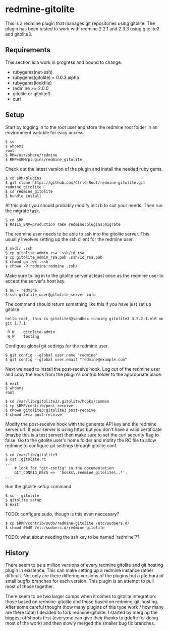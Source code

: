 redmine-gitolite
================

This is a redmine plugin that manages git repositories using gitolite. The
plugin has been tested to work with redmine 2.2.1 and 2.3.3 using gitolite2 and
gitolite3.

Requirements
------------

This section is a work in progress and bound to change.

 * rubygems(net-ssh)
 * rubygems(gitolite) = 0.0.3.alpha
 * rubygems(lockfile)
 * redmine >= 2.0.0
 * gitolite or gitolite3
 * curl

Setup
-----

Start by logging in to the root user and store the redmine root folder in an
environment variable for eacy access.

    $ su
    $ whoami
    root
    $ RM=/usr/share/redmine
    $ RMP=$RM/plugins/redmine_gitolite

Check out the latest version of the plugin and install the needed ruby gems.

    $ cd $RM/plugins
    $ git clone https://github.com/CtrlC-Root/redmine-gitolite.git redmine_gitolite
    $ cd redmine_gitolite
    $ bundle install

At this point you should probably modify init.rb to suit your needs. Then run
the migrate task.

    $ cd $RM
    $ RAILS_ENV=production rake redmine:plugins:migrate

The redmine user needs to be able to ssh into the gitolite server. This usually
involves setting up the ssh client for the redmine user.

    $ mkdir .ssh
    $ cp gitolite_admin_rsa .ssh/id_rsa
    $ cp gitolite_admin_rsa.pub .ssh/id_rsa.pub
    $ chmod go-rwx .ssh
    $ chown -R redmine:redmine .ssh/

Make sure to log in to the gitolite server at least once as the redmine user to
accept the server's host key.

    $ su - redmine
    $ ssh gitolite_user@gitolite_server info

The command should return something like this if you have just set up gitolite.

    hello root, this is gitolite3@sandbox running gitolite3 3.5.2-1.el6 on git 1.7.1

     R W    gitolite-admin
     R W    testing

Configure global git settings for the redmine user.

    $ git config --global user.name "redmine"
    $ git config --global user.email "redmine@example.com"

Next we need to install the post-receive hook. Log out of the redmine user and
copy the hook from the plugin's contrib folder to the appropriate place.

    $ exit
    $ whoami
    root

    $ cd /var/lib/gitolite3/.gitolite/hooks/common
    $ cp $RMP/contrib/post-receive .
    $ chown gitolite3:gitolite3 post-receive
    $ chmod a+rx post-receive

Modify the post-receive hook with the generate API key and the redmine server
url. If your server is using https but you don't have a valid certificate
(maybe this is a test server) then make sure to set the curl security flag to
false. Go to the gitolite user's home folder and mofity the RC file to allow
redmine to configure git settings through gitolite.conf.

    $ cd /var/lib/gitolite3
    $ cat .gitolite.rc
    ...
        # look for "git-config" in the documentation
        GIT_CONFIG_KEYS =>  'hooks\.redmine_gitolite\..*',
    ...

Run the gitolite setup command.

    $ su - gitolite
    $ gitolite setup
    $ exit

TODO: configure sudo, though is this even neccesary?

    $ cp $RMP/contrib/sudo/redmine-gitolite /etc/sudoers.d/
    $ chmod 0640 /etc/sudoers.d/redmine-gitolite

TODO: what about needing the ssh key to be named 'redmine'??

History
-------

There seem to be a million versions of every redmine gitolite and git hosting
plugin in existence. This can make setting up a redmine instance rather
difficult. Not only are there differing versions of the plugins but a plethora
of small bugfix branches for each version. This plugin is an attempt to pull
most of those together.

There seem to be two larger camps when it comes to gitolite integration: those
based on redmine-gitolite and those based on redmine-git-hosting. After some
careful thought (how many plugins of this type work / how many are there total)
I decided to fork redmine-gitolite. I started by merging the biggest offshoots
first (everyone can give their thanks to gdoffe for doing most of the work) and
then slowly merged the smaller bug fix branches.
